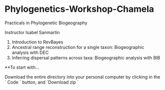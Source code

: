 # Phylogenetics-Workshop-Chamela
Practicals in Phylogenetic Biogeography 


Instructor Isabel Sanmartin

1) Introduction to RevBayes
2) Ancestral range reconstruction for a single taxon: Biogeographic analysis with DEC
3) Inferring dispersal patterns across taxa: Biogeographic analysis with BIB

**To start with...

Download the entire directory into your personal computer by clicking in the ´ Code ´ button, and ´Download zip ´
